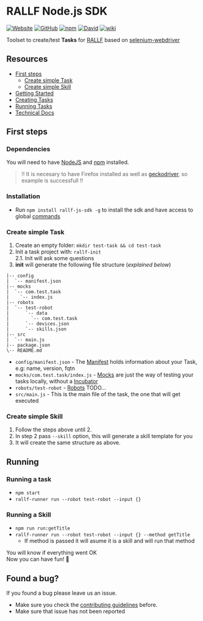 # RALLF Node.js SDK

[![Website](https://img.shields.io/website-up-down-green-red/https/api.rallf.com.svg?label=api&style=flat-square)](https://rallf.com)
[![GitHub](https://img.shields.io/github/license/RobotUnion/rallf-js-sdk.svg?style=flat-square)](https://github.com/RobotUnion/rallf-js-sdk)
[![npm](https://img.shields.io/npm/v/rallf-js-sdk.svg?style=flat-square)](https://www.npmjs.com/package/rallf-js-sdk)
[![David](https://img.shields.io/david/RobotUnion/rallf-js-sdk.svg?style=flat-square)](https://github.com/RobotUnion/rallf-js-sdk)
[![wiki](https://img.shields.io/badge/wiki-github-green.svg?longCache=true&style=flat-square
)](https://github.com/RobotUnion/rallf-js-sdk/wiki)

Toolset to create/test **Tasks** for [RALLF](https://ralf.robotunion.net)
based on [selenium-webdriver](https://www.npmjs.com/package/selenium-webdriver)

## Resources
* [First steps](#first-steps)
  * [Create simple Task](#create-simple-task)
  * [Create simple Skill](#create-simple-skill)
* [Getting Started](https://github.com/RobotUnion/rallf-sdk/wiki/Getting-Started)
* [Creating Tasks](https://github.com/RobotUnion/rallf-sdk/wiki/Creating-Tasks)
* [Running Tasks](https://github.com/RobotUnion/rallf-sdk/wiki/Running-Tasks)
* [Technical Docs](https://github.com/RobotUnion/rallf-sdk/wiki/Technical-Docs)


## First steps

### Dependencies
You will need to have [NodeJS](https://nodejs.org/es/) and [npm](https://www.npmjs.com/get-npm) installed.
> !! It is necesary to have Firefox installed as well as [geckodriver](https://github.com/mozilla/geckodriver/releases), so example is successfull !!

### Installation
* Run `npm install rallf-js-sdk -g` to install the sdk and have access to global [commands]()

### Create simple Task
  1. Create an empty folder: `mkdir test-task && cd test-task`
  2. Init a task project with: `rallf-init`  
     2.1. Init will ask some questions
  3. **init** will generate the following file structure (_explained below_)
  ```
  |-- config
  |  `-- manifest.json
  |-- mocks
  |  `-- com.test.task
  |    `-- index.js
  |-- robots
  |  `-- test-robot
  |      `-- data
  |        `-- com.test.task
  |      `-- devices.json
  |      `-- skills.json
  |-- src
  |  `-- main.js
  |-- package.json
  \-- README.md
  ```
  * `config/manifest.json` - The [Manifest](https://github.com/RobotUnion/rallf-js-sdk/wiki/Manifest) holds information about your Task, e.g: name, version, fqtn
  * `mocks/com.test.task/index.js` - [Mocks](https://github.com/RobotUnion/rallf-js-sdk/wiki/Testing:-Mocks) are just the way of testing your tasks locally, without a [Incubator]()
  * `robots/test-robot` - [Robots]() TODO...
  * `src/main.js` - This is the main file of the task, the one that will get executed


### Create simple Skill
1. Follow the steps above until 2.
2. In step 2 pass `--skill` option, this will generate a skill template for you
3. It will create the same structure as above.

## Running 
### Running a task
  * `npm start`
  * `rallf-runner run --robot test-robot --input {}`    
    
### Running a Skill
  * `npm run run:getTitle`
  * `rallf-runner run --robot test-robot --input {} --method getTitle`    
      * If method is passed it will asume it is a skill and will run that method


You will know if everything went OK  
Now you can have fun! 🤖

## Found a bug?
If you found a bug please leave us an issue.
* Make sure you check the [contributing guidelines](https://github.com/RobotUnion/rallf-js-sdk/blob/v2/.github/CONTRIBUTING.md) before.
* Make sure that issue has not been reported

